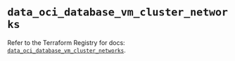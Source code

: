 # `data_oci_database_vm_cluster_networks`

Refer to the Terraform Registry for docs: [`data_oci_database_vm_cluster_networks`](https://registry.terraform.io/providers/oracle/oci/6.18.0/docs/data-sources/database_vm_cluster_networks).
